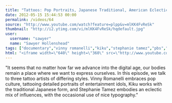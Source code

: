 ```yaml
---
title: "Tattoos: Pop Portraits, Japanese Traditional, American Eclectic"
date: 2012-05-15 15:44:53 00:00
permalink: /videos/64
source: "http://www.youtube.com/watch?feature=plpp&v=mlKK4FvReSk"
thumbnail: "http://i2.ytimg.com/vi/mlKK4FvReSk/hqdefault.jpg"
user:
  username: "sawyer"
  name: "Sawyer Hollenshead"
tags: ["documentary","vinny romanelli","kiku","stephanie tamez","pbs","tattoos"]
html: "<iframe width=\"640\" height=\"360\" src=\"http://www.youtube.com/embed/mlKK4FvReSk?wmode=transparent&fs=1&feature=oembed\" frameborder=\"0\" allowfullscreen></iframe>"
---
```


"It seems that no matter how far we advance into the digital age, our bodies remain a place where we want to express ourselves. In this episode, we talk to three tattoo artists of differing styles. Vinny Romanelli embraces pop culture, tattooing detailed portraits of entertainment idols, Kiku works with the traditional Japanese form, and Stephanie Tamez embodies an eclectic mix of influences, with the occasional use of nice typography."